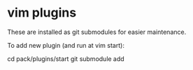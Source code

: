 vim plugins
===========

These are installed as git submodules for easier maintenance. 

To add new plugin (and run at vim start): 

  cd pack/plugins/start
  git submodule add <repo url> 
  
  
